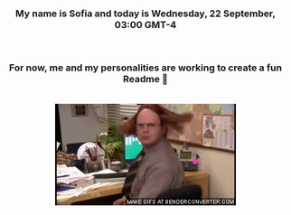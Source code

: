 


<div align="center">
<h3 >My name is Sofia and today is Wednesday, 22 September, 03:00 GMT-4</h3><br>
<h3 >For now, me and my personalities are working to create a fun Readme 👋
</h3><br>
<img src='img/dwight.gif' alt='working...'/>
</div>
